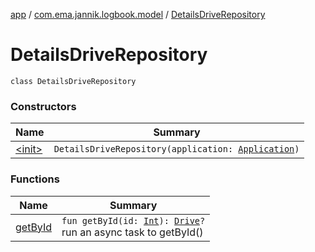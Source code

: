 [app](../../index.md) / [com.ema.jannik.logbook.model](../index.md) / [DetailsDriveRepository](./index.md)

# DetailsDriveRepository

`class DetailsDriveRepository`

### Constructors

| Name | Summary |
|---|---|
| [&lt;init&gt;](-init-.md) | `DetailsDriveRepository(application: `[`Application`](https://developer.android.com/reference/android/app/Application.html)`)` |

### Functions

| Name | Summary |
|---|---|
| [getById](get-by-id.md) | `fun getById(id: `[`Int`](https://kotlinlang.org/api/latest/jvm/stdlib/kotlin/-int/index.html)`): `[`Drive`](../../com.ema.jannik.logbook.model.database/-drive/index.md)`?`<br>run an async task to getById() |
